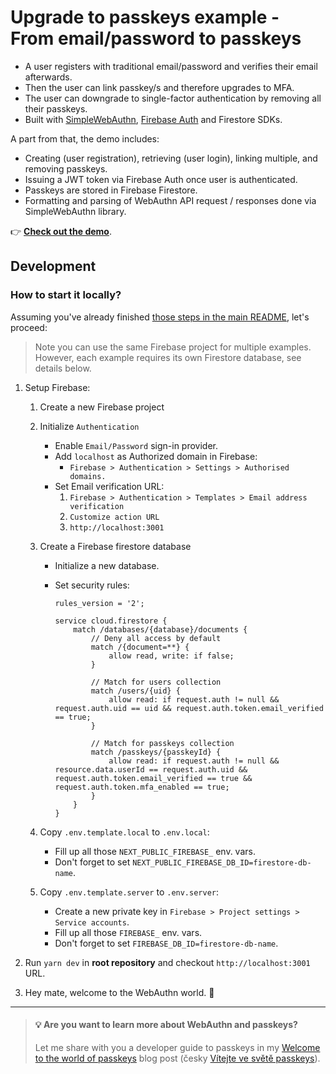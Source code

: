 # Upgrade to passkeys example - From email/password to passkeys

- A user registers with traditional email/password and verifies their email afterwards.
- Then the user can link passkey/s and therefore upgrades to MFA.
- The user can downgrade to single-factor authentication by removing all their passkeys.
- Built with [SimpleWebAuthn](https://simplewebauthn.dev), [Firebase Auth](https://firebase.google.com/docs/auth/admin/create-custom-tokens) and Firestore SDKs.

A part from that, the demo includes:

- Creating (user registration), retrieving (user login), linking multiple, and removing passkeys.
- Issuing a JWT token via Firebase Auth once user is authenticated.
- Passkeys are stored in Firebase Firestore.
- Formatting and parsing of WebAuthn API request / responses done via SimpleWebAuthn library.

👉 **[Check out the demo](https://upgrade.with-webauthn.dev)**.

## Development

### How to start it locally?

Assuming you've already finished [those steps in the main README](../../README.md), let's proceed:

> Note you can use the same Firebase project for multiple examples.
> However, each example requires its own Firestore database, see details below.

1. Setup Firebase:

    1. Create a new Firebase project

    2. Initialize `Authentication`
        - Enable `Email/Password` sign-in provider.
        - Add `localhost` as Authorized domain in Firebase:
            - `Firebase > Authentication > Settings > Authorised domains.`
        - Set Email verification URL:
            1. `Firebase > Authentication > Templates > Email address verification`
            2. `Customize action URL`
            3. `http://localhost:3001`
    3. Create a Firebase firestore database

        - Initialize a new database.
        - Set security rules:

            ```
            rules_version = '2';

            service cloud.firestore {
                match /databases/{database}/documents {
                    // Deny all access by default
                    match /{document=**} {
                        allow read, write: if false;
                    }

                    // Match for users collection
                    match /users/{uid} {
                        allow read: if request.auth != null && request.auth.uid == uid && request.auth.token.email_verified == true;
                    }

                    // Match for passkeys collection
                    match /passkeys/{passkeyId} {
                        allow read: if request.auth != null && resource.data.userId == request.auth.uid && request.auth.token.email_verified == true && request.auth.token.mfa_enabled == true;
                    }
                }
            }
            ```

    4. Copy `.env.template.local` to `.env.local`:

        - Fill up all those `NEXT_PUBLIC_FIREBASE_` env. vars.
        - Don't forget to set `NEXT_PUBLIC_FIREBASE_DB_ID=firestore-db-name`.

    5. Copy `.env.template.server` to `.env.server`:

        - Create a new private key in `Firebase > Project settings > Service accounts`.
        - Fill up all those `FIREBASE_` env. vars.
        - Don't forget to set `FIREBASE_DB_ID=firestore-db-name`.

2. Run `yarn dev` in **root repository** and checkout `http://localhost:3001` URL.
3. Hey mate, welcome to the WebAuthn world. 🙌

---

> #### 💡 Are you want to learn more about WebAuthn and passkeys?
>
> Let me share with you a developer guide to passkeys in my [Welcome to the world of passkeys](https://www.ackee.agency/blog/welcome-to-the-world-of-passkeys) blog post (česky [Vítejte ve světě passkeys](https://www.ackee.cz/blog/vitejte-ve-svete-passkeys)).
